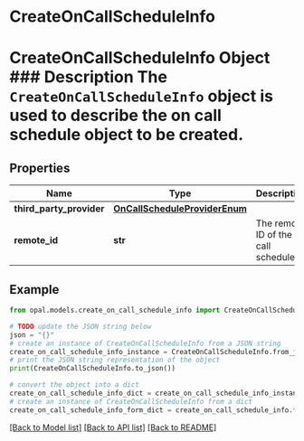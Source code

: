 # CreateOnCallScheduleInfo

# CreateOnCallScheduleInfo Object ### Description The `CreateOnCallScheduleInfo` object is used to describe the on call schedule object to be created.

## Properties

Name | Type | Description | Notes
------------ | ------------- | ------------- | -------------
**third_party_provider** | [**OnCallScheduleProviderEnum**](OnCallScheduleProviderEnum.md) |  | 
**remote_id** | **str** | The remote ID of the on call schedule | 

## Example

```python
from opal.models.create_on_call_schedule_info import CreateOnCallScheduleInfo

# TODO update the JSON string below
json = "{}"
# create an instance of CreateOnCallScheduleInfo from a JSON string
create_on_call_schedule_info_instance = CreateOnCallScheduleInfo.from_json(json)
# print the JSON string representation of the object
print(CreateOnCallScheduleInfo.to_json())

# convert the object into a dict
create_on_call_schedule_info_dict = create_on_call_schedule_info_instance.to_dict()
# create an instance of CreateOnCallScheduleInfo from a dict
create_on_call_schedule_info_form_dict = create_on_call_schedule_info.from_dict(create_on_call_schedule_info_dict)
```
[[Back to Model list]](../README.md#documentation-for-models) [[Back to API list]](../README.md#documentation-for-api-endpoints) [[Back to README]](../README.md)


